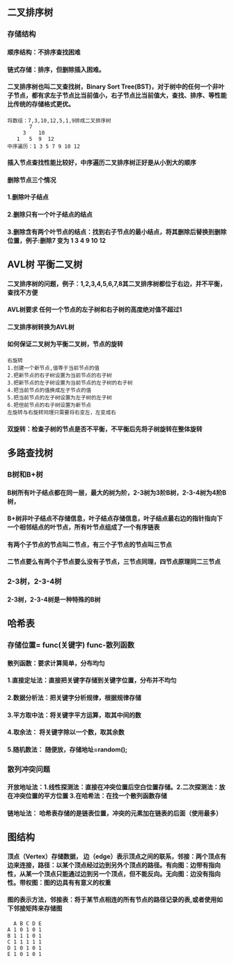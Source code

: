 ## 二叉排序树
### 存储结构
#### 顺序结构：不排序查找困难
#### 链式存储：排序，但删除插入困难。
#### 二叉排序树也叫二叉查找树，Binary Sort Tree(BST)，对于树中的任何一个非叶子节点，都有求左子节点比当前值小，右子节点比当前值大，查找、排序、等性能比传统的存储格式更优。
    将数组：7,3,10,12,5,1,9排成二叉排序树
           7
         3    10
       1   5  9  12
    中序遍历：1 3 5 7 9 10 12

    
#### 插入节点查找性能比较好，中序遍历二叉排序树正好是从小到大的顺序
#### 删除节点三个情况
#### 1.删除叶子结点 
####  2.删除只有一个叶子结点的结点 
#### 3.删除含有两个叶节点的结点：找到右子节点的最小结点，将其删除后替换到删除位置，例子:删除7 变为 1 3 4 9 10 12 
## AVL树 平衡二叉树
#### 二叉排序树的问题，例子：1,2,3,4,5,6,7,8其二叉排序树都位于右边，并不平衡，查找不方便
#### AVL树要求 任何一个节点的左子树和右子树的高度绝对值不超过1
#### 二叉排序树转换为AVL树
#### 如何保证二叉树为平衡二叉树，节点的旋转
    右旋转
    1.创建一个新节点,值等于当前节点的值
    2.把新节点的右子树设置为当前节点的右子树
    3.把新节点的左子树设置为当前节点的左子树的右子树
    4.把当前节点的值换成左子节点的值
    5.把当前节点的左子树设置为左子树的左子树
    6.把但前节点的右子树设置为新节点
    左旋转与右旋转同理只需要将右变左，左变成右
#### 双旋转：检查子树的节点是否不平衡，不平衡后先将子树旋转在整体旋转

## 多路查找树
### B树和B+树
#### B树所有叶子结点都在同一层，最大的树为阶，2-3树为3阶B树，2-3-4树为4阶B树，
#### B+树非叶子结点不存储信息，叶子结点存储信息，叶子结点最右边的指针指向下一个相邻结点的叶节点，所有叶节点组成了一个有序链表
#### 有两个子节点的节点叫二节点，有三个子节点的节点叫三节点
#### 二节点要么有两个子节点要么没有子节点，三节点同理，四节点原理同二三节点
### 2-3树，2-3-4树
#### 2-3树，2-3-4树是一种特殊的B树

## 哈希表
### 存储位置= func(关键字) func-散列函数
#### 散列函数：要求计算简单，分布均匀
#### 1.直接定址法：直接把关键字存储到关键字位置，分布并不均匀
#### 2.数据分析法：把关键字分析规律，根据规律存储
#### 3.平方取中法：将关键字平方运算，取其中间的数
#### 4.取余法：    将关键字除以一个数，取其余数
#### 5.随机数法：  随便放，存储地址=random();
### 散列冲突问题
#### 开放地址法：1.线性探测法：直接在冲突位置后空白位置存储。2.二次探测法：放在冲突位置的平方位置 3.在哈希法：在找一个散列函数存储
#### 链地址法： 哈希表存储的是链表位置，冲突的元素加在链表的后面（使用最多）

## 图结构
#### 顶点（Vertex）存储数据， 边（edge）表示顶点之间的联系，邻接：两个顶点有边来连接，路径：以某个顶点经过边到另外个顶点的路径。有向图：边带有指向性，从某一个顶点只能通过边到另一个顶点，但不能反向。无向图：边没有指向性。带权图：图的边具有有意义的权重
#### 图的表示方法，邻接表：将于某节点相连的所有节点的路径记录的表,或者使用如下邻接矩阵来存储图

      A B C D E 
    A 1 0 1 0 1 
    B 1 1 1 0 1
    C 1 1 1 1 1
    D 1 0 1 0 1
    E 1 0 1 0 1